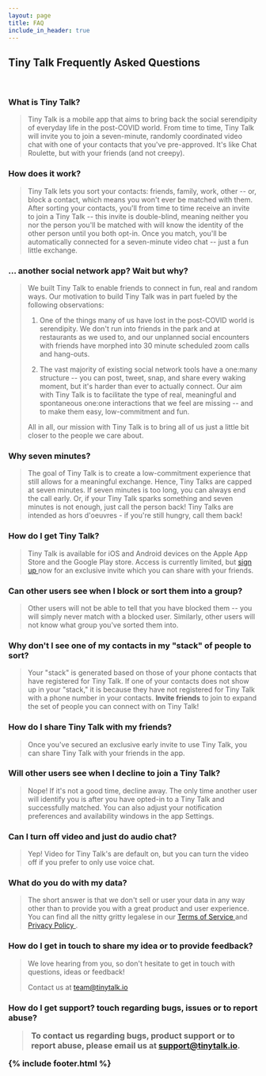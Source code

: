 ```yaml
---
layout: page
title: FAQ
include_in_header: true
---
```


<h2>Tiny Talk Frequently Asked Questions</h2>

<br>

<h3>What is Tiny Talk?</h3>

> Tiny Talk is a mobile app that aims to bring back the social serendipity of everyday life in the post-COVID world. From time to time, Tiny Talk will invite you to join a seven-minute, randomly coordinated video chat with one of your contacts that you've pre-approved. It's like Chat Roulette, but with your friends (and not creepy).

<h3>How does it work?</h3>

> Tiny Talk lets you sort your contacts: friends, family, work, other -- or, block a contact, which means you won't ever be matched with them. After sorting your contacts, you'll from time to time receive an invite to join a Tiny Talk -- this invite is double-blind, meaning neither you nor the person you'll be matched with will know the identity of the other person until you both opt-in. Once you match, you'll be automatically connected for a seven-minute video chat -- just a fun little exchange.

<h3>... another social network app? Wait but why?</h3>

> We built Tiny Talk to enable friends to connect in fun, real and random ways.
> Our motivation to build Tiny Talk was in part fueled by the following observations:
> 1. One of the things many of us have lost in the post-COVID world is serendipity. We don't run into friends in the park and at restaurants as we used to, and our unplanned social encounters with friends have morphed into 30 minute scheduled zoom calls and hang-outs.
>
> 2. The vast majority of existing social network tools have a one:many structure -- you can post, tweet, snap, and share every waking moment, but it's harder than ever to actually connect. Our aim with Tiny Talk is to facilitate the type of real, meaningful and spontaneous one:one interactions that we feel are missing -- and to make them easy, low-commitment and fun.
>
> All in all, our mission with Tiny Talk is to bring all of us just a little bit closer to the people we care about.

<h3>Why seven minutes?</h3>

> The goal of Tiny Talk is to create a low-commitment experience that still allows for a meaningful exchange. Hence, Tiny Talks are capped at seven minutes.
> If seven minutes is too long, you can always end the call early. Or, if your Tiny Talk sparks something and seven minutes is not enough, just call the person back! Tiny Talks are intended as hors d'oeuvres - if you're still hungry, call them back!

<h3>How do I get Tiny Talk?</h3>

> Tiny Talk is available for iOS and Android devices on the Apple App Store and the Google Play store. Access is currently limited, but <a href ="https://tinytalk.io/signup"> sign up </a> now for an exclusive invite which you can share with your friends.

<h3>Can other users see when I block or sort them into a group?</h3>

> Other users will not be able to tell that you have blocked them -- you will simply never match with a blocked user. Similarly, other users will not know what group you've sorted them into.

<h3>Why don't I see one of my contacts in my "stack" of people to sort?</h3>

> Your "stack" is generated based on those of your phone contacts that have registered for Tiny Talk. If one of your contacts does not show up in your "stack," it is because they have not registered for Tiny Talk with a phone number in your contacts. **Invite friends** to join to expand the set of people you can connect with on Tiny Talk!

<h3>How do I share Tiny Talk with my friends?</h3>

> Once you've secured an exclusive early invite to use Tiny Talk, you can share Tiny Talk with your friends in the app.

<h3>Will other users see when I decline to join a Tiny Talk?</h3>

> Nope! If it's not a good time, decline away. The only time another user will identify you is after you have opted-in to a Tiny Talk and successfully matched. You can also adjust your notification preferences and availability windows in the app Settings.

<h3>Can I turn off video and just do audio chat?</h3>

> Yep! Video for Tiny Talk's are default on, but you can turn the video off if you prefer to only use voice chat.

<h3>What do you do with my data?</h3>

> The short answer is that we don't sell or user your data in any way other than to provide you with a great product and user experience. You can find all the nitty gritty legalese in our <a href= "https://tinytalk.io/terms"> Terms of Service </a> and <a href="https://tinytalk.io/privacy"> Privacy Policy </a>.

<h3>How do I get in touch to share my idea or to provide feedback?</h3>

> We love hearing from you, so don't hesitate to get in touch with questions, ideas or feedback!
>
> Contact us at team@tinytalk.io

<h3> How do I get support?  touch regarding bugs, issues or to report abuse?

> To contact us regarding bugs, product support or to report abuse, please email us at support@tinytalk.io.

{% include footer.html %}
